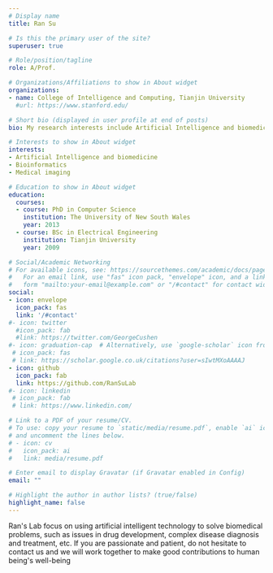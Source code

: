 ```yaml
---
# Display name
title: Ran Su

# Is this the primary user of the site?
superuser: true

# Role/position/tagline
role: A/Prof.

# Organizations/Affiliations to show in About widget
organizations:
- name: College of Intelligence and Computing, Tianjin University
  #url: https://www.stanford.edu/

# Short bio (displayed in user profile at end of posts)
bio: My research interests include Artificial Intelligence and biomedicine, bioinformatics and medical imaging.

# Interests to show in About widget
interests:
- Artificial Intelligence and biomedicine
- Bioinformatics
- Medical imaging

# Education to show in About widget
education:
  courses:
  - course: PhD in Computer Science
    institution: The University of New South Wales
    year: 2013
  - course: BSc in Electrical Engineering
    institution: Tianjin University
    year: 2009

# Social/Academic Networking
# For available icons, see: https://sourcethemes.com/academic/docs/page-builder/#icons
#   For an email link, use "fas" icon pack, "envelope" icon, and a link in the
#   form "mailto:your-email@example.com" or "/#contact" for contact widget.
social:
- icon: envelope
  icon_pack: fas
  link: '/#contact'
#- icon: twitter
  #icon_pack: fab
  #link: https://twitter.com/GeorgeCushen
#- icon: graduation-cap  # Alternatively, use `google-scholar` icon from #`ai` icon pack
 # icon_pack: fas
 # link: https://scholar.google.co.uk/citations?user=sIwtMXoAAAAJ
- icon: github
  icon_pack: fab
  link: https://github.com/RanSuLab
#- icon: linkedin
 # icon_pack: fab
 # link: https://www.linkedin.com/

# Link to a PDF of your resume/CV.
# To use: copy your resume to `static/media/resume.pdf`, enable `ai` icons in `params.toml`, 
# and uncomment the lines below.
# - icon: cv
#   icon_pack: ai
#   link: media/resume.pdf

# Enter email to display Gravatar (if Gravatar enabled in Config)
email: ""

# Highlight the author in author lists? (true/false)
highlight_name: false
---
```


Ran's Lab focus on using artificial intelligent technology to solve biomedical problems, such as issues in drug development, complex disease diagnosis and treatment, etc. If you are passionate and patient, do not hesitate to contact us and we will work together to make good contributions to human being's well-being

